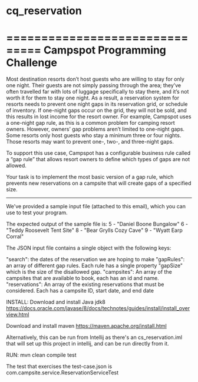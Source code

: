 # cq_reservation

===============================
Campspot Programming Challenge
===============================

Most destination resorts don’t host guests who are willing to stay for only one night. Their guests are not simply passing through the area; they’ve often travelled far with lots of luggage specifically to stay there, and it’s not worth it for them to stay one night. As a result, a reservation system for resorts needs to prevent one night gaps in its reservation grid, or schedule of inventory. If one-night gaps occur on the grid, they will not be sold, and this results in lost income for the resort owner. For example, Campspot uses a one-night gap rule, as this is a common problem for camping resort owners. However, owners’ gap problems aren’t limited to one-night gaps. Some resorts only host guests who stay a minimum three or four nights. Those resorts may want to prevent one-, two-, and three-night gaps.

To support this use case, Campspot has a configurable business rule called a “gap rule” that allows resort owners to define which types of gaps are not allowed.

Your task is to implement the most basic version of a gap rule, which prevents new reservations on a campsite that will create gaps of a specified size.

------------------------------------

We've provided a sample input file (attached to this email), which you can use to test your program.

The expected output of the sample file is:
   5 - "Daniel Boone Bungalow"
   6 - "Teddy Roosevelt Tent Site"
   8 - "Bear Grylls Cozy Cave"
   9 - "Wyatt Earp Corral"

The JSON input file contains a single object with the following keys:

   "search": the dates of the reservation we are hoping to make
   "gapRules": an array of different gap rules. Each rule has a single property "gapSize" which is the size of the disallowed gap.
   "campsites": An array of the campsites that are available to book, each has an id and name.
   "reservations": An array of the existing reservations that must be considered. Each has a campsite ID, start date, and end date


INSTALL:
   Download and install Java jdk8
      https://docs.oracle.com/javase/8/docs/technotes/guides/install/install_overview.html

   Download and install maven
      https://maven.apache.org/install.html

   Alternatively, this can be run from Intellij as there's an cs_reservation.iml that will set up
   this project in intellij, and can be run directly from it.

RUN:
   mvn clean compile test

   The test that exercises the test-case.json is com.campsite.service.ReservationServiceTest